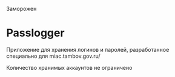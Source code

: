 Заморожен


# Passlogger

Приложение для хранения логинов и паролей, разработанное специально для miac.tambov.gov.ru/

Количество хранимых аккаунтов не ограничено
